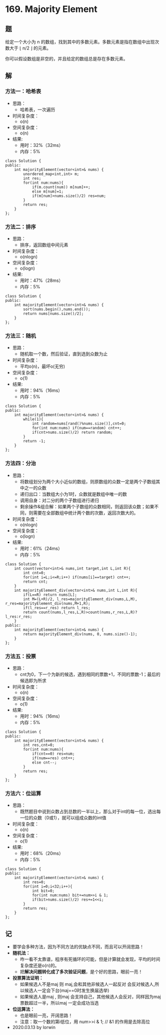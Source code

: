 # 169. Majority Element

## 题

给定一个大小为 n 的数组，找到其中的多数元素。多数元素是指在数组中出现次数大于 ⌊ n/2 ⌋ 的元素。

你可以假设数组是非空的，并且给定的数组总是存在多数元素。

## 解

### 方法一：哈希表
- 思路：
  - 哈希表，一次遍历
- 时间复杂度：
  - o(n)
- 空间复杂度：
  - o(n)
- 结果:
  - 用时：32%（32ms）
  - 内存：5%
```
class Solution {
public:
    int majorityElement(vector<int>& nums) {
        unordered_map<int,int> m;
        int res;
        for(int num:nums){
            if(m.count(num)) m[num]++;
            else m[num]=1;
            if(m[num]>nums.size()/2) res=num;
        }
        return res;
    }
};
```

### 方法二：排序
- 思路：
  - 排序，返回数组中间元素
- 时间复杂度：
  - o(nlogn)
- 空间复杂度：
  - o(logn)
- 结果:
  - 用时：47%（28ms）
  - 内存：5%
```
class Solution {
public:
    int majorityElement(vector<int>& nums) {
        sort(nums.begin(),nums.end());
        return nums[nums.size()/2];
    }
};
```

### 方法三：**随机**
- 思路：
  - 随机取一个数，然后验证，直到选到众数为止
- 时间复杂度：
  - 平均o(n)，最坏o(无穷)
- 空间复杂度：
  - o(1)
- 结果:
  - 用时：94%（16ms）
  - 内存：5%
```
class Solution {
public:
    int majorityElement(vector<int>& nums) {
        while(1){
            int random=nums[rand()%nums.size()],cnt=0;
            for(int num:nums) if(num==random) cnt++;
            if(cnt>nums.size()/2) return random;
        }
        return -1;
    }
};
```

### 方法四：分治
- 思路：
  - 将数组划分为两个大小近似的数组，则原数组的众数一定是两个子数组其中之一的众数
  - 递归出口：当数组大小为1时，众数就是数组中唯一的数
  - 调用自身：对二分的两个子数组进行递归
  - 剩余操作&组合解：如果两个子数组的众数相同，则返回该众数；如果不同，则需要在全部数组中统计两个数的次数，返回次数大的。
- 时间复杂度：
  - o(nlogn)
- 空间复杂度：
  - o(logn)
- 结果:
  - 用时：61%（24ms）
  - 内存：5%
```
class Solution {
    int count(vector<int>& nums,int target,int L,int R){
        int cnt=0;
        for(int i=L;i<=R;i++) if(nums[i]==target) cnt++;
        return cnt;
    }
    int majorityElement_div(vector<int>& nums,int L,int R){
        if(L==R) return nums[L];
        int M=(L+R)/2, l_res=majorityElement_div(nums,L,M), r_res=majorityElement_div(nums,M+1,R);
        if(l_res==r_res) return l_res;
        return count(nums,l_res,L,R)>count(nums,r_res,L,R)?l_res:r_res;
    }
public:
    int majorityElement(vector<int>& nums) {
        return majorityElement_div(nums, 0, nums.size()-1);
    }
};
```

### 方法五：投票
- 思路：
  - cnt为0，下一个为新的候选，遇到相同的票数+1，不同的票数-1；最后的候选即为所求
- 时间复杂度：
  - o(n)
- 空间复杂度：
  - o(1)
- 结果:
  - 用时：94%（16ms）
  - 内存：5%
```
class Solution {
public:
    int majorityElement(vector<int>& nums) {
        int res,cnt=0;
        for(int num:nums){
            if(cnt==0) res=num;
            if(num==res) cnt++;
            else cnt--;
        }
        return res;
    }
};
```

### 方法六：位运算
- 思路：
  - 既然题目中说到众数占到总数的一半以上，那么对于int的每一位，选出每一位的众数（0或1），就可以组成众数的int值
- 时间复杂度：
  - o(n)
- 空间复杂度：
  - o(1)
- 结果:
  - 用时：68%（20ms）
  - 内存：5%
```
class Solution {
public:
    int majorityElement(vector<int>& nums) {
        int res=0;
        for(int i=0;i<32;i++){
            int bit=0;
            for(int num:nums) bit+=num>>i & 1;
            if(bit>nums.size()/2) res+=1<<i;
        }
        return res;
    }
};
```

## 记

- 要学会多种方法，因为不同方法的优缺点不同，而且可以开阔思路！
- **随机法：**
  - 咋一看不太靠谱，程序有死循环的可能，但是计算就会发现，平均的时间复杂度还是o(n)的。
  - 把**解决问题转化成了多次验证问题**，是个好的思路，眼前一亮！
- **投票算法证明：**
  - 如果候选人不是maj 则 maj,会和其他非候选人一起反对 会反对候选人,所以候选人一定会下台(maj==0时发生换届选举)
  - 如果候选人是maj , 则maj 会支持自己，其他候选人会反对，同样因为maj 票数超过一半，所以maj 一定会成功当选
- **位运算法：**
  - 也是眼前一亮，开阔思路！
  - 注意：取一个数的第i低位，用 num>>i & 1; // &1 的作用是去除高位
- 2020.03.13 by lorwin